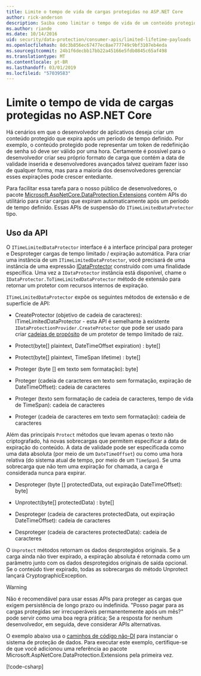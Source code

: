 ```yaml
---
title: Limite o tempo de vida de cargas protegidas no ASP.NET Core
author: rick-anderson
description: Saiba como limitar o tempo de vida de um conteúdo protegido usando as APIs de proteção de dados do ASP.NET Core.
ms.author: riande
ms.date: 10/14/2016
uid: security/data-protection/consumer-apis/limited-lifetime-payloads
ms.openlocfilehash: 8dc3b856ec67477ec8ae777749c9bf3107eb4eda
ms.sourcegitcommit: 24b1f6decbb17bb22a45166e5fdb0845c65af498
ms.translationtype: MT
ms.contentlocale: pt-BR
ms.lasthandoff: 03/01/2019
ms.locfileid: "57039583"
---
```

# <a name="limit-the-lifetime-of-protected-payloads-in-aspnet-core"></a>Limite o tempo de vida de cargas protegidas no ASP.NET Core

Há cenários em que o desenvolvedor de aplicativos deseja criar um conteúdo protegido que expira após um período de tempo definido. Por exemplo, o conteúdo protegido pode representar um token de redefinição de senha só deve ser válido por uma hora. Certamente é possível para o desenvolvedor criar seu próprio formato de carga que contém a data de validade inserida e desenvolvedores avançados talvez queiram fazer isso de qualquer forma, mas para a maioria dos desenvolvedores gerenciar esses expirações pode crescer entediante.

Para facilitar essa tarefa para o nosso público de desenvolvedores, o pacote [Microsoft.AspNetCore.DataProtection.Extensions](https://www.nuget.org/packages/Microsoft.AspNetCore.DataProtection.Extensions/) contém APIs do utilitário para criar cargas que expiram automaticamente após um período de tempo definido. Essas APIs de suspensão do `ITimeLimitedDataProtector` tipo.

## <a name="api-usage"></a>Uso da API

O `ITimeLimitedDataProtector` interface é a interface principal para proteger e Desproteger cargas de tempo limitado / expiração automática. Para criar uma instância de um `ITimeLimitedDataProtector`, você precisará de uma instância de uma expressão [IDataProtector](xref:security/data-protection/consumer-apis/overview) construído com uma finalidade específica. Uma vez a `IDataProtector` instância está disponível, chame o `IDataProtector.ToTimeLimitedDataProtector` método de extensão para retornar um protetor com recursos internos de expiração.

`ITimeLimitedDataProtector` expõe os seguintes métodos de extensão e de superfície de API:

* CreateProtector (objetivo de cadeia de caracteres): ITimeLimitedDataProtector - esta API é semelhante à existente `IDataProtectionProvider.CreateProtector` que pode ser usado para criar [cadeias de propósito](xref:security/data-protection/consumer-apis/purpose-strings) de um protetor de tempo limitado de raiz.

* Protect(byte[] plaintext, DateTimeOffset expiration) : byte[]

* Protect(byte[] plaintext, TimeSpan lifetime) : byte[]

* Proteger (byte [] em texto sem formatação): byte]

* Proteger (cadeia de caracteres em texto sem formatação, expiração de DateTimeOffset): cadeia de caracteres

* Proteger (texto sem formatação de cadeia de caracteres, tempo de vida de TimeSpan): cadeia de caracteres

* Proteger (cadeia de caracteres em texto sem formatação): cadeia de caracteres

Além das principais `Protect` métodos que levam apenas o texto não criptografado, há novas sobrecargas que permitem especificar a data de expiração do conteúdo. A data de validade pode ser especificada como uma data absoluta (por meio de um `DateTimeOffset`) ou como uma hora relativa (do sistema atual de tempo, por meio de um `TimeSpan`). Se uma sobrecarga que não tem uma expiração for chamada, a carga é considerada nunca para expirar.

* Desproteger (byte [] protectedData, out expiração DateTimeOffset): byte]

* Unprotect(byte[] protectedData) : byte[]

* Desproteger (cadeia de caracteres protectedData, out expiração DateTimeOffset): cadeia de caracteres

* Desproteger (cadeia de caracteres protectedData): cadeia de caracteres

O `Unprotect` métodos retornam os dados desprotegidos originais. Se a carga ainda não tiver expirado, a expiração absoluta é retornada como um parâmetro junto com os dados desprotegidos originais de saída opcional. Se o conteúdo tiver expirado, todas as sobrecargas do método Unprotect lançará CryptographicException.

>[!WARNING]
> Não é recomendável para usar essas APIs para proteger as cargas que exigem persistência de longo prazo ou indefinida. "Posso pagar para as cargas protegidas ser irrecuperáveis permanentemente após um mês?" pode servir como uma boa regra prática; Se a resposta for nenhum desenvolvedor, em seguida, deve considerar APIs alternativas.

O exemplo abaixo usa o [caminhos de código não-DI](xref:security/data-protection/configuration/non-di-scenarios) para instanciar o sistema de proteção de dados. Para executar este exemplo, certifique-se de que você adicionou uma referência ao pacote Microsoft.AspNetCore.DataProtection.Extensions pela primeira vez.

[!code-csharp[](limited-lifetime-payloads/samples/limitedlifetimepayloads.cs)]
